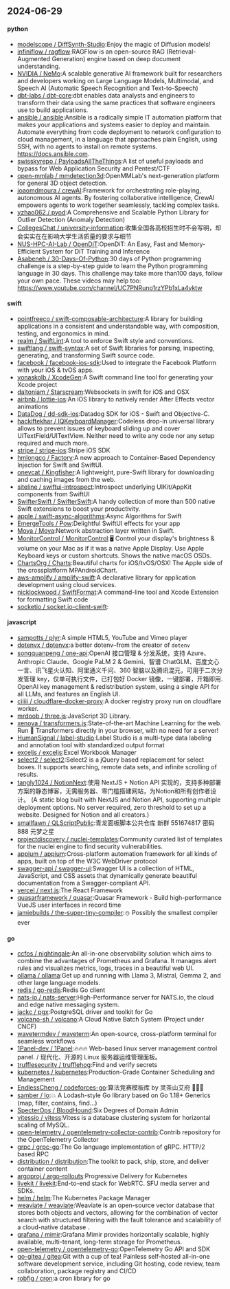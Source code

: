 ## 2024-06-29

#### python
* [modelscope / DiffSynth-Studio](https://github.com/modelscope/DiffSynth-Studio):Enjoy the magic of Diffusion models!
* [infiniflow / ragflow](https://github.com/infiniflow/ragflow):RAGFlow is an open-source RAG (Retrieval-Augmented Generation) engine based on deep document understanding.
* [NVIDIA / NeMo](https://github.com/NVIDIA/NeMo):A scalable generative AI framework built for researchers and developers working on Large Language Models, Multimodal, and Speech AI (Automatic Speech Recognition and Text-to-Speech)
* [dbt-labs / dbt-core](https://github.com/dbt-labs/dbt-core):dbt enables data analysts and engineers to transform their data using the same practices that software engineers use to build applications.
* [ansible / ansible](https://github.com/ansible/ansible):Ansible is a radically simple IT automation platform that makes your applications and systems easier to deploy and maintain. Automate everything from code deployment to network configuration to cloud management, in a language that approaches plain English, using SSH, with no agents to install on remote systems. https://docs.ansible.com.
* [swisskyrepo / PayloadsAllTheThings](https://github.com/swisskyrepo/PayloadsAllTheThings):A list of useful payloads and bypass for Web Application Security and Pentest/CTF
* [open-mmlab / mmdetection3d](https://github.com/open-mmlab/mmdetection3d):OpenMMLab's next-generation platform for general 3D object detection.
* [joaomdmoura / crewAI](https://github.com/joaomdmoura/crewAI):Framework for orchestrating role-playing, autonomous AI agents. By fostering collaborative intelligence, CrewAI empowers agents to work together seamlessly, tackling complex tasks.
* [yzhao062 / pyod](https://github.com/yzhao062/pyod):A Comprehensive and Scalable Python Library for Outlier Detection (Anomaly Detection)
* [CollegesChat / university-information](https://github.com/CollegesChat/university-information):收集全国各高校招生时不会写明，却会实实在在影响大学生活质量的要求与细节
* [NUS-HPC-AI-Lab / OpenDiT](https://github.com/NUS-HPC-AI-Lab/OpenDiT):OpenDiT: An Easy, Fast and Memory-Efficient System for DiT Training and Inference
* [Asabeneh / 30-Days-Of-Python](https://github.com/Asabeneh/30-Days-Of-Python):30 days of Python programming challenge is a step-by-step guide to learn the Python programming language in 30 days. This challenge may take more than100 days, follow your own pace. These videos may help too: https://www.youtube.com/channel/UC7PNRuno1rzYPb1xLa4yktw

#### swift
* [pointfreeco / swift-composable-architecture](https://github.com/pointfreeco/swift-composable-architecture):A library for building applications in a consistent and understandable way, with composition, testing, and ergonomics in mind.
* [realm / SwiftLint](https://github.com/realm/SwiftLint):A tool to enforce Swift style and conventions.
* [swiftlang / swift-syntax](https://github.com/swiftlang/swift-syntax):A set of Swift libraries for parsing, inspecting, generating, and transforming Swift source code.
* [facebook / facebook-ios-sdk](https://github.com/facebook/facebook-ios-sdk):Used to integrate the Facebook Platform with your iOS & tvOS apps.
* [yonaskolb / XcodeGen](https://github.com/yonaskolb/XcodeGen):A Swift command line tool for generating your Xcode project
* [daltoniam / Starscream](https://github.com/daltoniam/Starscream):Websockets in swift for iOS and OSX
* [airbnb / lottie-ios](https://github.com/airbnb/lottie-ios):An iOS library to natively render After Effects vector animations
* [DataDog / dd-sdk-ios](https://github.com/DataDog/dd-sdk-ios):Datadog SDK for iOS - Swift and Objective-C.
* [hackiftekhar / IQKeyboardManager](https://github.com/hackiftekhar/IQKeyboardManager):Codeless drop-in universal library allows to prevent issues of keyboard sliding up and cover UITextField/UITextView. Neither need to write any code nor any setup required and much more.
* [stripe / stripe-ios](https://github.com/stripe/stripe-ios):Stripe iOS SDK
* [hmlongco / Factory](https://github.com/hmlongco/Factory):A new approach to Container-Based Dependency Injection for Swift and SwiftUI.
* [onevcat / Kingfisher](https://github.com/onevcat/Kingfisher):A lightweight, pure-Swift library for downloading and caching images from the web.
* [siteline / swiftui-introspect](https://github.com/siteline/swiftui-introspect):Introspect underlying UIKit/AppKit components from SwiftUI
* [SwifterSwift / SwifterSwift](https://github.com/SwifterSwift/SwifterSwift):A handy collection of more than 500 native Swift extensions to boost your productivity.
* [apple / swift-async-algorithms](https://github.com/apple/swift-async-algorithms):Async Algorithms for Swift
* [EmergeTools / Pow](https://github.com/EmergeTools/Pow):Delightful SwiftUI effects for your app
* [Moya / Moya](https://github.com/Moya/Moya):Network abstraction layer written in Swift.
* [MonitorControl / MonitorControl](https://github.com/MonitorControl/MonitorControl):🖥 Control your display's brightness & volume on your Mac as if it was a native Apple Display. Use Apple Keyboard keys or custom shortcuts. Shows the native macOS OSDs.
* [ChartsOrg / Charts](https://github.com/ChartsOrg/Charts):Beautiful charts for iOS/tvOS/OSX! The Apple side of the crossplatform MPAndroidChart.
* [aws-amplify / amplify-swift](https://github.com/aws-amplify/amplify-swift):A declarative library for application development using cloud services.
* [nicklockwood / SwiftFormat](https://github.com/nicklockwood/SwiftFormat):A command-line tool and Xcode Extension for formatting Swift code
* [socketio / socket.io-client-swift](https://github.com/socketio/socket.io-client-swift):

#### javascript
* [sampotts / plyr](https://github.com/sampotts/plyr):A simple HTML5, YouTube and Vimeo player
* [dotenvx / dotenvx](https://github.com/dotenvx/dotenvx):a better dotenv–from the creator of `dotenv`
* [songquanpeng / one-api](https://github.com/songquanpeng/one-api):OpenAI 接口管理 & 分发系统，支持 Azure、Anthropic Claude、Google PaLM 2 & Gemini、智谱 ChatGLM、百度文心一言、讯飞星火认知、阿里通义千问、360 智脑以及腾讯混元，可用于二次分发管理 key，仅单可执行文件，已打包好 Docker 镜像，一键部署，开箱即用. OpenAI key management & redistribution system, using a single API for all LLMs, and features an English UI.
* [ciiiii / cloudflare-docker-proxy](https://github.com/ciiiii/cloudflare-docker-proxy):A docker registry proxy run on cloudflare worker.
* [mrdoob / three.js](https://github.com/mrdoob/three.js):JavaScript 3D Library.
* [xenova / transformers.js](https://github.com/xenova/transformers.js):State-of-the-art Machine Learning for the web. Run 🤗 Transformers directly in your browser, with no need for a server!
* [HumanSignal / label-studio](https://github.com/HumanSignal/label-studio):Label Studio is a multi-type data labeling and annotation tool with standardized output format
* [exceljs / exceljs](https://github.com/exceljs/exceljs):Excel Workbook Manager
* [select2 / select2](https://github.com/select2/select2):Select2 is a jQuery based replacement for select boxes. It supports searching, remote data sets, and infinite scrolling of results.
* [tangly1024 / NotionNext](https://github.com/tangly1024/NotionNext):使用 NextJS + Notion API 实现的，支持多种部署方案的静态博客，无需服务器、零门槛搭建网站，为Notion和所有创作者设计。 (A static blog built with NextJS and Notion API, supporting multiple deployment options. No server required, zero threshold to set up a website. Designed for Notion and all creators.)
* [smallfawn / QLScriptPublic](https://github.com/smallfawn/QLScriptPublic):青龙面板脚本公共仓库 新群 551674817 密码888 元梦之星
* [projectdiscovery / nuclei-templates](https://github.com/projectdiscovery/nuclei-templates):Community curated list of templates for the nuclei engine to find security vulnerabilities.
* [appium / appium](https://github.com/appium/appium):Cross-platform automation framework for all kinds of apps, built on top of the W3C WebDriver protocol
* [swagger-api / swagger-ui](https://github.com/swagger-api/swagger-ui):Swagger UI is a collection of HTML, JavaScript, and CSS assets that dynamically generate beautiful documentation from a Swagger-compliant API.
* [vercel / next.js](https://github.com/vercel/next.js):The React Framework
* [quasarframework / quasar](https://github.com/quasarframework/quasar):Quasar Framework - Build high-performance VueJS user interfaces in record time
* [jamiebuilds / the-super-tiny-compiler](https://github.com/jamiebuilds/the-super-tiny-compiler):⛄ Possibly the smallest compiler ever

#### go
* [ccfos / nightingale](https://github.com/ccfos/nightingale):An all-in-one observability solution which aims to combine the advantages of Prometheus and Grafana. It manages alert rules and visualizes metrics, logs, traces in a beautiful web UI.
* [ollama / ollama](https://github.com/ollama/ollama):Get up and running with Llama 3, Mistral, Gemma 2, and other large language models.
* [redis / go-redis](https://github.com/redis/go-redis):Redis Go client
* [nats-io / nats-server](https://github.com/nats-io/nats-server):High-Performance server for NATS.io, the cloud and edge native messaging system.
* [jackc / pgx](https://github.com/jackc/pgx):PostgreSQL driver and toolkit for Go
* [volcano-sh / volcano](https://github.com/volcano-sh/volcano):A Cloud Native Batch System (Project under CNCF)
* [wavetermdev / waveterm](https://github.com/wavetermdev/waveterm):An open-source, cross-platform terminal for seamless workflows
* [1Panel-dev / 1Panel](https://github.com/1Panel-dev/1Panel):🔥🔥🔥 Web-based linux server management control panel. / 现代化、开源的 Linux 服务器运维管理面板。
* [trufflesecurity / trufflehog](https://github.com/trufflesecurity/trufflehog):Find and verify secrets
* [kubernetes / kubernetes](https://github.com/kubernetes/kubernetes):Production-Grade Container Scheduling and Management
* [EndlessCheng / codeforces-go](https://github.com/EndlessCheng/codeforces-go):算法竞赛模板库 by 灵茶山艾府 💭💡🎈
* [samber / lo](https://github.com/samber/lo):💥 A Lodash-style Go library based on Go 1.18+ Generics (map, filter, contains, find...)
* [SpecterOps / BloodHound](https://github.com/SpecterOps/BloodHound):Six Degrees of Domain Admin
* [vitessio / vitess](https://github.com/vitessio/vitess):Vitess is a database clustering system for horizontal scaling of MySQL.
* [open-telemetry / opentelemetry-collector-contrib](https://github.com/open-telemetry/opentelemetry-collector-contrib):Contrib repository for the OpenTelemetry Collector
* [grpc / grpc-go](https://github.com/grpc/grpc-go):The Go language implementation of gRPC. HTTP/2 based RPC
* [distribution / distribution](https://github.com/distribution/distribution):The toolkit to pack, ship, store, and deliver container content
* [argoproj / argo-rollouts](https://github.com/argoproj/argo-rollouts):Progressive Delivery for Kubernetes
* [livekit / livekit](https://github.com/livekit/livekit):End-to-end stack for WebRTC. SFU media server and SDKs.
* [helm / helm](https://github.com/helm/helm):The Kubernetes Package Manager
* [weaviate / weaviate](https://github.com/weaviate/weaviate):Weaviate is an open-source vector database that stores both objects and vectors, allowing for the combination of vector search with structured filtering with the fault tolerance and scalability of a cloud-native database .
* [grafana / mimir](https://github.com/grafana/mimir):Grafana Mimir provides horizontally scalable, highly available, multi-tenant, long-term storage for Prometheus.
* [open-telemetry / opentelemetry-go](https://github.com/open-telemetry/opentelemetry-go):OpenTelemetry Go API and SDK
* [go-gitea / gitea](https://github.com/go-gitea/gitea):Git with a cup of tea! Painless self-hosted all-in-one software development service, including Git hosting, code review, team collaboration, package registry and CI/CD
* [robfig / cron](https://github.com/robfig/cron):a cron library for go
